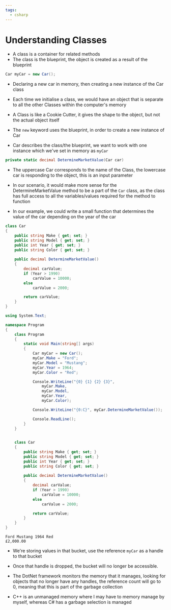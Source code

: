 ```yaml
---
tags:
  - csharp
---
```

# Understanding Classes

* A class is a container for related methods
* The class is the blueprint, the object is created as a result of the blueprint
```c#
Car myCar = new Car();
```
* Declaring a new car in memory, then creating a new instance of the Car class
* Each time we initialise a class, we would have an object that is separate to all the other Classes within the computer's memory
* A Class is like a Cookie Cutter, it gives the shape to the object, but not the actual object itself

* The `new` keyword uses the blueprint, in order to create a new instance of Car
* Car describes the class/the blueprint, we want to work with one instance which we've set in memory as `myCar`

```c#
private static decimal DetermineMarketValue(Car car)
```
* The uppercase Car corresponds to the name of the Class, the lowercase car is responding to the object, this is an input parameter

* In our scenario, it would make more sense for the DetermineMarketValue method to be a part of the `Car` class, as the class has full access to all the variables/values required for the method to function
* In our example, we could write a small function that determines the value of the car depending on the year of the car

```c#
class Car
{
    public string Make { get; set; }
    public string Model { get; set; }
    public int Year { get; set; }
    public string Color { get; set; }
    
    public decimal DetermineMarketValue()
    {
        decimal carValue;
        if (Year > 1990)
            carValue = 10000;
        else
            carValue = 2000;

        return carValue;
    }
}
```

```c#
using System.Text;

namespace Program
{
    class Program
    {
        static void Main(string[] args)
        {
            Car myCar = new Car();
            myCar.Make = "Ford";
            myCar.Model = "Mustang";
            myCar.Year = 1964;
            myCar.Color = "Red";

            Console.WriteLine("{0} {1} {2} {3}",
                myCar.Make,
                myCar.Model,
                myCar.Year,
                myCar.Color);

            Console.WriteLine("{0:C}", myCar.DetermineMarketValue());

            Console.ReadLine();
        }
    }
  

    class Car
    {
        public string Make { get; set; }
        public string Model { get; set; }
        public int Year { get; set; }
        public string Color { get; set; }
        
        public decimal DetermineMarketValue()
        {
            decimal carValue;
            if (Year > 1990)
                carValue = 10000;
            else
                carValue = 2000;

            return carValue;
        }
    }
}
```
```console
Ford Mustang 1964 Red
£2,000.00
```

* We're storing values in that bucket, use the reference `myCar` as a handle to that bucket
* Once that handle is dropped, the bucket will no longer be accessible.
* The DotNet framework monitors the memory that it manages, looking for objects that no longer have any handles, the reference count will go to 0, meaning that this is part of the garbage collection

* C++ is an unmanaged memory where I may have to memory manage by myself, whereas C# has a garbage selection is managed










